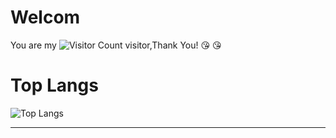 
# Welcom
You are my ![Visitor Count](https://profile-counter.glitch.me/mensong/count.svg) visitor,Thank You! :kissing_heart: :kissing_heart: 

# Top Langs
![Top Langs](https://github-readme-stats.vercel.app/api/top-langs/?username=mensong&layout=compact&theme=tokyonight)

---
